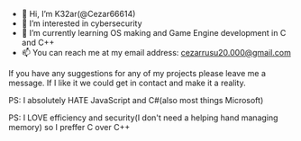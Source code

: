 - 👋 Hi, I’m K32ar(@Cezar66614)
- 👀 I’m interested in cybersecurity
- 🌱 I’m currently learning OS making and Game Engine development in C and C++
- 📫 You can reach me at my email address: cezarrusu20.000@gmail.com

If you have any suggestions for any of my projects please leave me a message. If I like it we could get in contact and make it a reality.

PS: I absolutely HATE JavaScript and C#(also most things Microsoft)

PS: I LOVE efficiency and security(I don't need a helping hand managing memory) so I preffer C over C++
